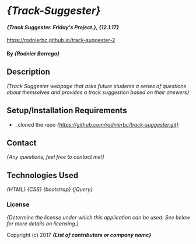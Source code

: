 # _{Track-Suggester}_

#### _{Track Suggester. Friday's Project.}, {12.1.17}_
https://rodnierbc.github.io/track-suggester-2
#### By _**{Rodnier Borrego}**_

## Description

_{Track Suggester webpage that asks future students a series of questions about themselves and provides a track suggestion based on their answers}_

## Setup/Installation Requirements

* _cloned the repo
_{https://github.com/rodnierbc/track-suggester.git}_

## Contact  

_{Any questions, feel free to contact me!}_

## Technologies Used

_{HTML}_
_{CSS}_
_{bootstrap}_
_{jQuery}_

### License

*{Determine the license under which this application can be used.  See below for more details on licensing.}*

Copyright (c) 2017 **_{List of contributors or company name}_**
